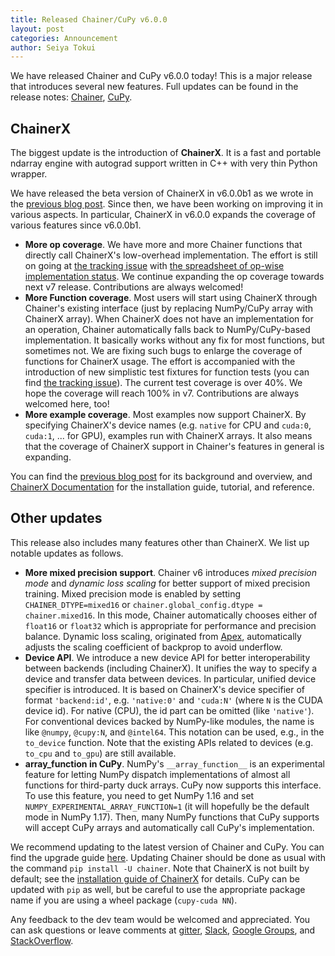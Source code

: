```yaml
---
title: Released Chainer/CuPy v6.0.0
layout: post
categories: Announcement
author: Seiya Tokui
---
```


We have released Chainer and CuPy v6.0.0 today!
This is a major release that introduces several new features.
Full updates can be found in the release notes: [Chainer](https://github.com/chainer/chainer/releases/tag/v6.0.0), [CuPy](https://github.com/cupy/cupy/releases/tag/v6.0.0).

## ChainerX

The biggest update is the introduction of **ChainerX**.
It is a fast and portable ndarray engine with autograd support written in C++ with very thin Python wrapper.

We have released the beta version of ChainerX in v6.0.0b1 as we wrote in the [previous blog post](https://chainer.org/announcement/2018/12/03/chainerx.html).
Since then, we have been working on improving it in various aspects.
In particular, ChainerX in v6.0.0 expands the coverage of various features since v6.0.0b1.

- **More op coverage**.
  We have more and more Chainer functions that directly call ChainerX's low-overhead implementation.
  The effort is still on going at [the tracking issue](https://github.com/chainer/chainer/issues/6423) with [the spreadsheet of op-wise implementation status](https://docs.google.com/spreadsheets/d/1B4E78tw9Awgpcdn5G7zsQ8NVFYJdOoJlIQg42QxKNfU).
  We continue expanding the op coverage towards next v7 release.
  Contributions are always welcomed!
- **More Function coverage**.
  Most users will start using ChainerX through Chainer's existing interface (just by replacing NumPy/CuPy array with ChainerX array).
  When ChainerX does not have an implementation for an operation, Chainer automatically falls back to NumPy/CuPy-based implementation.
  It basically works without any fix for most functions, but sometimes not.
  We are fixing such bugs to enlarge the coverage of functions for ChainerX usage.
  The effort is accompanied with the introduction of new simplistic test fixtures for function tests (you can find [the tracking issue](https://github.com/chainer/chainer/issues/6071)).
  The current test coverage is over 40%.
  We hope the coverage will reach 100% in v7.
  Contributions are always welcomed here, too!
- **More example coverage**.
  Most examples now support ChainerX.
  By specifying ChainerX's device names (e.g. `native` for CPU and `cuda:0`, `cuda:1`, ... for GPU), examples run with ChainerX arrays.
  It also means that the coverage of ChainerX support in Chainer's features in general is expanding.

You can find the [previous blog post](https://chainer.org/announcement/2018/12/03/chainerx.html) for its background and overview,
 and [ChainerX Documentation](https://docs.chainer.org/en/v6.0.0/chainerx/index.html) for the installation guide, tutorial, and reference.


## Other updates

This release also includes many features other than ChainerX.
We list up notable updates as follows.

- **More mixed precision support**.
  Chainer v6 introduces _mixed precision mode_ and _dynamic loss scaling_ for better support of mixed precision training.
  Mixed precision mode is enabled by setting `CHAINER_DTYPE=mixed16` or `chainer.global_config.dtype = chainer.mixed16`.
  In this mode, Chainer automatically chooses either of `float16` or `float32` which is appropriate for performance and precision balance.
  Dynamic loss scaling, originated from [Apex](https://github.com/NVIDIA/apex), automatically adjusts the scaling coefficient of backprop to avoid underflow.
- **Device API**.
  We introduce a new device API for better interoperability between backends (including ChainerX).
  It unifies the way to specify a device and transfer data between devices.
  In particular, unified device specifier is introduced.
  It is based on ChainerX's device specifier of format `'backend:id'`, e.g. `'native:0'` and `'cuda:N'` (where `N` is the CUDA device id).
  For native (CPU), the id part can be omitted (like `'native'`).
  For conventional devices backed by NumPy-like modules, the name is like `@numpy`, `@cupy:N`, and `@intel64`.
  This notation can be used, e.g., in the `to_device` function.
  Note that the existing APIs related to devices (e.g. `to_cpu` and `to_gpu`) are still available.
- **__array_function__ in CuPy**.
  NumPy's `__array_function__` is an experimental feature for letting NumPy dispatch implementations of almost all functions for third-party duck arrays.
  CuPy now supports this interface.
  To use this feature, you need to get NumPy 1.16 and set `NUMPY_EXPERIMENTAL_ARRAY_FUNCTION=1` (it will hopefully be the default mode in NumPy 1.17).
  Then, many NumPy functions that CuPy supports will accept CuPy arrays and automatically call CuPy's implementation.

We recommend updating to the latest version of Chainer and CuPy.
You can find the upgrade guide [here](https://docs.chainer.org/en/latest/upgrade.html).
Updating Chainer should be done as usual with the command `pip install -U chainer`.
Note that ChainerX is not built by default; see the [installation guide of ChainerX](https://docs.chainer.org/en/v6.0.0/chainerx/install/index.html) for details.
CuPy can be updated with `pip` as well, but be careful to use the appropriate package name if you are using a wheel package (`cupy-cuda NN`).

Any feedback to the dev team would be welcomed and appreciated.
You can ask questions or leave comments at [gitter](https://gitter.im/chainer), [Slack](https://bit.ly/join-chainer-slack), [Google Groups](https://groups.google.com/forum/#!forum/chainer), and [StackOverflow](https://stackoverflow.com/questions/tagged/chainer).
